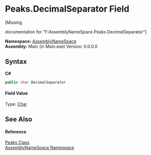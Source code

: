 # Peaks.DecimalSeparator Field
 

\[Missing <summary> documentation for "F:AssemblyNameSpace.Peaks.DecimalSeparator"\]

**Namespace:**&nbsp;<a href="6bcc80ef-5cfd-db5f-1eb2-7297d1c16397">AssemblyNameSpace</a><br />**Assembly:**&nbsp;Main (in Main.exe) Version: 0.0.0.0

## Syntax

**C#**<br />
``` C#
public char DecimalSeparator
```


#### Field Value
Type: <a href="http://msdn2.microsoft.com/en-us/library/k493b04s" target="_blank">Char</a>

## See Also


#### Reference
<a href="5805b30f-4551-e768-a21d-d3e82922a626">Peaks Class</a><br /><a href="6bcc80ef-5cfd-db5f-1eb2-7297d1c16397">AssemblyNameSpace Namespace</a><br />